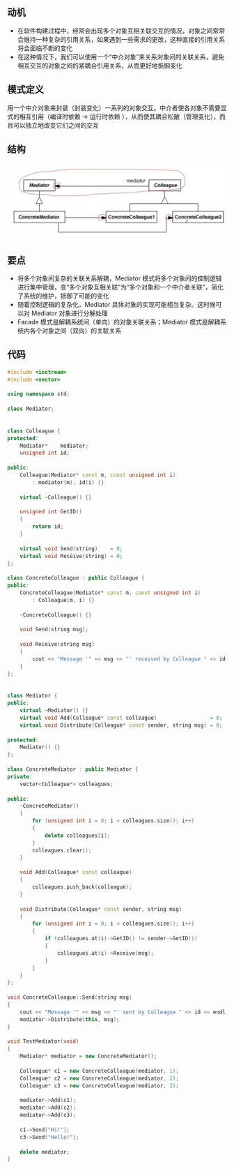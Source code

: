 ## 动机
- 在软件构建过程中，经常会出现多个对象互相关联交互的情况，对象之间常常会维持一种复杂的引用关系，如果遇到一些需求的更改，这种直接的引用关系将会面临不断的变化
- 在这种情况下，我们可以使用一个“中介对象”来关系对象间的关联关系，避免相互交互的对象之间的紧耦合引用关系，从而更好地抵御变化

## 模式定义
用一个中介对象来封装（封装变化）一系列的对象交互。中介者使各对象不需要显式的相互引用（编译时依赖 -> 运行时依赖 ），从而使其耦合松散（管理变化），而且可以独立地改变它们之间的交互

## 结构

![在这里插入图片描述](./pics/%E4%B8%AD%E4%BB%8B%E6%A8%A1%E5%BC%8F.jpeg)

## 要点
- 将多个对象间复杂的关联关系解耦，Mediator 模式将多个对象间的控制逻辑进行集中管理，变“多个对象互相关联”为“多个对象和一个中介者关联”，简化了系统的维护，抵御了可能的变化
- 随着控制逻辑的复杂化，Mediator 具体对象的实现可能相当复杂。这时候可以对 Mediator 对象进行分解处理
- Facade 模式是解耦系统间（单向）的对象关联关系；Mediator 模式是解耦系统内各个对象之间（双向）的关联关系

## 代码

```cpp
#include <iostream>
#include <vector>

using namespace std;

class Mediator;


class Colleague {
protected:
    Mediator*    mediator;
    unsigned int id;

public:
    Colleague(Mediator* const m, const unsigned int i)
        : mediator(m), id(i) {}

    virtual ~Colleague() {}

    unsigned int GetID()
    {
        return id;
    }

    virtual void Send(string)    = 0;
    virtual void Receive(string) = 0;
};

class ConcreteColleague : public Colleague {
public:
    ConcreteColleague(Mediator* const m, const unsigned int i)
        : Colleague(m, i) {}

    ~ConcreteColleague() {}

    void Send(string msg);

    void Receive(string msg)
    {
        cout << "Message '" << msg << "' received by Colleague " << id << endl;
    }
};


class Mediator {
public:
    virtual ~Mediator() {}
    virtual void Add(Colleague* const colleague)                 = 0;
    virtual void Distribute(Colleague* const sender, string msg) = 0;

protected:
    Mediator() {}
};

class ConcreteMediator : public Mediator {
private:
    vector<Colleague*> colleagues;

public:
    ~ConcreteMediator()
    {
        for (unsigned int i = 0; i < colleagues.size(); i++)
        {
            delete colleagues[i];
        }
        colleagues.clear();
    }

    void Add(Colleague* const colleague)
    {
        colleagues.push_back(colleague);
    }

    void Distribute(Colleague* const sender, string msg)
    {
        for (unsigned int i = 0; i < colleagues.size(); i++)
        {
            if (colleagues.at(i)->GetID() != sender->GetID())
            {
                colleagues.at(i)->Receive(msg);
            }
        }
    }
};

void ConcreteColleague::Send(string msg)
{
    cout << "Message '" << msg << "' sent by Colleague " << id << endl;
    mediator->Distribute(this, msg);
}

void TestMediator(void)
{
    Mediator* mediator = new ConcreteMediator();

    Colleague* c1 = new ConcreteColleague(mediator, 1);
    Colleague* c2 = new ConcreteColleague(mediator, 2);
    Colleague* c3 = new ConcreteColleague(mediator, 3);

    mediator->Add(c1);
    mediator->Add(c2);
    mediator->Add(c3);

    c1->Send("Hi!");
    c3->Send("Hello!");

    delete mediator;
}
```
